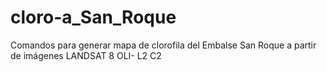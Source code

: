 # cloro-a_San_Roque
Comandos para generar mapa de clorofila del Embalse San Roque a partir de imágenes LANDSAT 8 OLI- L2 C2
